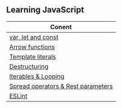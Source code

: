 ## Learning JavaScript

|Conent|
|---|
|[var, let and const](./var_let_const.md)|
|[Arrow functions](./arrow-functions.md)|
|[Template literals](./template-literals.md)|
|[Destructuring](./destructuring.md)|
|[Iterables & Looping](./iterables-looping.md)|
|[Spread operators & Rest parameters](./spread-operators-and-rest-parameters.md)|
|[ESLint](./eslint.md)|
